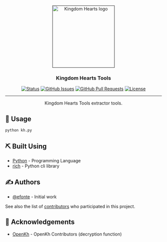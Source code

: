 <p align="center">
  <a href="" rel="noopener">
 <img width=200px height=200px src="https://upload.wikimedia.org/wikipedia/commons/1/1c/Kingdom_Hearts_logo.svg" alt="Kingdom Hearts logo"></a>
</p>

<h3 align="center">Kingdom Hearts Tools</h3>

<div align="center">

[![Status](https://img.shields.io/badge/status-active-success.svg)]()
[![GitHub Issues](https://img.shields.io/github/issues/efonte/kingdom-hearts-tools.svg)](https://github.com/efonte/kingdom-hearts-tools/issues)
[![GitHub Pull Requests](https://img.shields.io/github/issues-pr/efonte/kingdom-hearts-tools.svg)](https://github.com/efonte/kingdom-hearts-tools/pulls)
[![License](https://img.shields.io/badge/license-MIT-blue.svg)](/LICENSE)

</div>

---

<p align="center"> Kingdom Hearts Tools extractor tools.
    <br> 
</p>

## 🎈 Usage <a name="usage"></a>

```shell
python kh.py
```

## ⛏️ Built Using <a name = "built_using"></a>

- [Python](https://www.python.org/) - Programming Language
- [rich](https://github.com/willmcgugan/rich) - Python cli library

## ✍️ Authors <a name = "authors"></a>

- [@efonte](https://github.com/efonte) - Initial work

See also the list of [contributors](https://github.com/efonte/kingdom-hearts-tools/contributors) who participated in this project.

## 🎉 Acknowledgements <a name = "acknowledgement"></a>

- [OpenKh](https://github.com/Xeeynamo/OpenKh) - OpenKh Contributors (decryption function)
